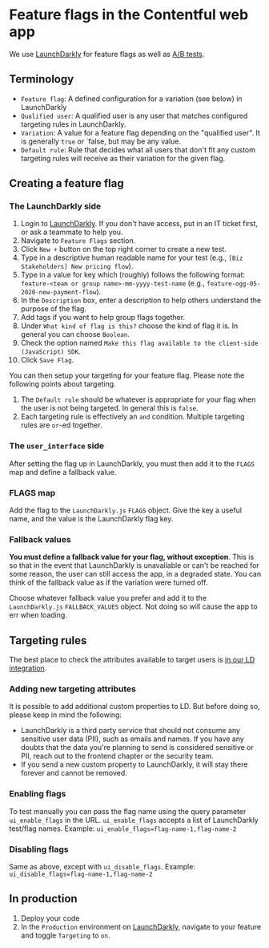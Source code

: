 # Feature flags in the Contentful web app

We use [LaunchDarkly][launch-darkly-app] for feature flags as well as [A/B tests][a-b-testing-doc].

## Terminology

- `Feature flag`: A defined configuration for a variation (see below) in LaunchDarkly
- `Qualified user`: A qualified user is any user that matches configured targeting rules in LaunchDarkly.
- `Variation`: A value for a feature flag depending on the "qualified user". It is generally `true` or `false, but may be any value.
- `Default rule`: Rule that decides what all users that don't fit any custom targeting rules will receive as their variation for the given flag.

## Creating a feature flag

### The LaunchDarkly side

1. Login to [LaunchDarkly][launch-darkly-app]. If you don't have access, put in an IT ticket first, or ask a teammate to help you.
2. Navigate to `Feature Flags` section.
3. Click `New +` button on the top right corner to create a new test.
4. Type in a descriptive human readable name for your test (e.g., `[Biz Stakeholders] New pricing flow`).
5. Type in a value for key which (roughly) follows the following format: `feature-<team or group name>-mm-yyyy-test-name` (e.g., `feature-ogg-05-2020-new-payment-flow`).
6. In the `Description` box, enter a description to help others understand the purpose of the flag.
7. Add tags if you want to help group flags together.
8. Under `What kind of flag is this?` choose the kind of flag it is. In general you can choose `Boolean`.
9. Check the option named `Make this flag available to the client-side (JavaScript) SDK`.
10. Click `Save Flag`.

You can then setup your targeting for your feature flag. Please note the following points about targeting.

1. The `Default rule` should be whatever is appropriate for your flag when the user is not being targeted. In general this is `false`.
2. Each targeting rule is effectively an `and` condition. Multiple targeting rules are `or`-ed together.

### The `user_interface` side

After setting the flag up in LaunchDarkly, you must then add it to the `FLAGS` map and define a fallback value.

### FLAGS map

Add the flag to the `LaunchDarkly.js` `FLAGS` object. Give the key a useful name, and the value is the LaunchDarkly flag key.

### Fallback values

**You must define a fallback value for your flag, without exception**. This is so that in the event that LaunchDarkly is unavailable or can't be reached for some reason, the user can still access the app, in a degraded state. You can think of the fallback value as if the variation were turned off.

Choose whatever fallback value you prefer and add it to the `LaunchDarkly.js` `FALLBACK_VALUES` object. Not doing so will cause the app to err when loading.

## Targeting rules

The best place to check the attributes available to target users is [in our LD integration][ld-integration].

### Adding new targeting attributes

It is possible to add additional custom properties to LD. But before doing so, please keep in mind the following:

- LaunchDarkly is a third party service that should not consume any sensitive user data (PII), such as emails and names. If you have any doubts that the data you're planning to send is considered sensitive or PII, reach out to the frontend chapter or the security team.
- If you send a new custom property to LaunchDarkly, it will stay there forever and cannot be removed.

### Enabling flags

To test manually you can pass the flag name using the query parameter `ui_enable_flags` in the URL. `ui_enable_flags` accepts a list of LaunchDarkly test/flag names. Example: `ui_enable_flags=flag-name-1,flag-name-2`

### Disabling flags

Same as above, except with `ui_disable_flags`. Example: `ui_disable_flags=flag-name-1,flag-name-2`

## In production

1. Deploy your code
2. In the `Production` environment on [LaunchDarkly][launch-darkly-app], navigate to your feature and toggle `Targeting` to `on`.

[a-b-testing-doc]: ./ab-testing.md
[launch-darkly-app]: https://app.launchdarkly.com
[ld-integration]: ../../src/javascripts/LaunchDarkly.js
